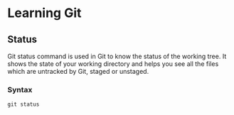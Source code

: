 # Learning Git
## Status

Git status command is used in Git to know the status of the working tree. It shows the state of your working directory and helps you see all the files which are untracked by Git, staged or unstaged.

### Syntax

```
git status
```
